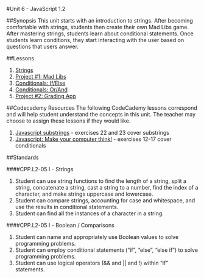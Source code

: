 #Unit 6 - JavaScript 1.2

##Synopsis
This unit starts with an introduction to strings. After becoming comfortable with strings, students then create their own Mad Libs game. After mastering strings, students learn about conditional statements. Once students learn conditions, they start interacting with the user based on questions that users answer.

##Lessons

1. [Strings](sessions/1-string)  
2. [Project #1: Mad Libs](sessions/2-project-madlibs)
3. [Conditionals: If/Else](sessions/3-conditional)
4. [Conditionals: Or/And](sessions/4-conditional)  
5. [Project #2: Grading App](sessions/5-project-grading)


##Codecademy Resources
The following CodeCademy lessons correspond and will help student understand  the concepts in this unit. The teacher may choose to assign these lessons if they would like.

1. [Javascript substrings](https://www.codecademy.com/courses/getting-started-v2/3/5?curriculum_id=506324b3a7dffd00020bf661) - exercises 22 and 23 cover substrings
2. [Javascript: Make your computer think!](https://www.codecademy.com/courses/getting-started-v2/2/1?curriculum_id=506324b3a7dffd00020bf661) - exercises 12-17 cover conditionals

##Standards

####CPP.L2-05 I - Strings
1. Student can	use	string functions to	find the length	of a string, split a string, concatenate a	string,	cast	a	string	to	a	number, find	the	index	of	a	character,	and	make	strings	uppercase	and	lowercase.
2. Student	can	compare	strings,	accounting	for	case	and	whitespace,	and	use	the	results	in	conditional	statements.
3. Student	can	find	all	the	instances	of	a	character	in	a	string.

####CPP.L2-05 I - Boolean / Comparisons
1. Student	can	name	and	appropriately	use	Boolean	values	to	solve	programming	problems.	
2. Student	can	employ	conditional	statements	(“if”,	“else”,	“else	if”)	to	solve	programming	problems.	
3. Student	can	use	logical	operators	(&&	and	||	and	!)	within	“if”	statements.
